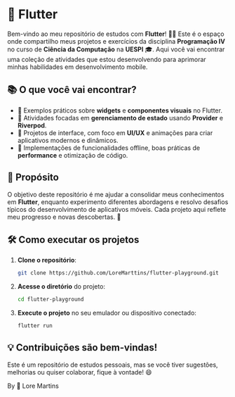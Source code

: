 # 🚀 Flutter 

Bem-vindo ao meu repositório de estudos com **Flutter**! 👩‍💻 Este é o espaço onde compartilho meus projetos e exercícios da disciplina **Programação IV** no curso de **Ciência da Computação** na **UESPI** 🎓. Aqui você vai encontrar uma coleção de atividades que estou desenvolvendo para aprimorar minhas habilidades em desenvolvimento mobile.

## 📚 O que você vai encontrar?
- 🧩 Exemplos práticos sobre **widgets** e **componentes visuais** no Flutter.
- 🔄 Atividades focadas em **gerenciamento de estado** usando **Provider** e **Riverpod**.
- 🎨 Projetos de interface, com foco em **UI/UX** e animações para criar aplicativos modernos e dinâmicos.
- 🚀 Implementações de funcionalidades offline, boas práticas de **performance** e otimização de código.

## 🌱 Propósito
O objetivo deste repositório é me ajudar a consolidar meus conhecimentos em **Flutter**, enquanto experimento diferentes abordagens e resolvo desafios típicos do desenvolvimento de aplicativos móveis. Cada projeto aqui reflete meu progresso e novas descobertas. 📱

## 🛠️ Como executar os projetos
1. **Clone o repositório**:
    ```bash
    git clone https://github.com/LoreMarttins/flutter-playground.git
    ```
2. **Acesse o diretório** do projeto:
    ```bash
    cd flutter-playground
    ```
3. **Execute o projeto** no seu emulador ou dispositivo conectado:
    ```bash
    flutter run
    ```

## 💡 Contribuições são bem-vindas!
Este é um repositório de estudos pessoais, mas se você tiver sugestões, melhorias ou quiser colaborar, fique à vontade! 😄

By 💚 Lore Martins
